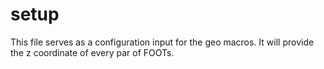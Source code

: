 # setup 

This file serves as a configuration input for the geo macros. It will provide the z coordinate of every par of FOOTs.